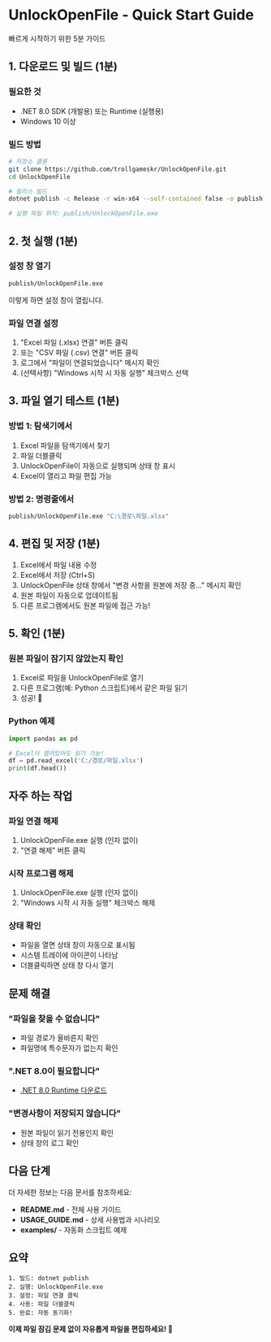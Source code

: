 # UnlockOpenFile - Quick Start Guide

빠르게 시작하기 위한 5분 가이드

## 1. 다운로드 및 빌드 (1분)

### 필요한 것
- .NET 8.0 SDK (개발용) 또는 Runtime (실행용)
- Windows 10 이상

### 빌드 방법
```bash
# 저장소 클론
git clone https://github.com/trollgameskr/UnlockOpenFile.git
cd UnlockOpenFile

# 릴리스 빌드
dotnet publish -c Release -r win-x64 --self-contained false -o publish

# 실행 파일 위치: publish/UnlockOpenFile.exe
```

## 2. 첫 실행 (1분)

### 설정 창 열기
```bash
publish/UnlockOpenFile.exe
```

이렇게 하면 설정 창이 열립니다.

### 파일 연결 설정
1. "Excel 파일 (.xlsx) 연결" 버튼 클릭
2. 또는 "CSV 파일 (.csv) 연결" 버튼 클릭
3. 로그에서 "파일이 연결되었습니다" 메시지 확인
4. (선택사항) "Windows 시작 시 자동 실행" 체크박스 선택

## 3. 파일 열기 테스트 (1분)

### 방법 1: 탐색기에서
1. Excel 파일을 탐색기에서 찾기
2. 파일 더블클릭
3. UnlockOpenFile이 자동으로 실행되며 상태 창 표시
4. Excel이 열리고 파일 편집 가능

### 방법 2: 명령줄에서
```bash
publish/UnlockOpenFile.exe "C:\경로\파일.xlsx"
```

## 4. 편집 및 저장 (1분)

1. Excel에서 파일 내용 수정
2. Excel에서 저장 (Ctrl+S)
3. UnlockOpenFile 상태 창에서 "변경 사항을 원본에 저장 중..." 메시지 확인
4. 원본 파일이 자동으로 업데이트됨
5. 다른 프로그램에서도 원본 파일에 접근 가능!

## 5. 확인 (1분)

### 원본 파일이 잠기지 않았는지 확인
1. Excel로 파일을 UnlockOpenFile로 열기
2. 다른 프로그램(예: Python 스크립트)에서 같은 파일 읽기
3. 성공! 🎉

### Python 예제
```python
import pandas as pd

# Excel이 열려있어도 읽기 가능!
df = pd.read_excel('C:/경로/파일.xlsx')
print(df.head())
```

## 자주 하는 작업

### 파일 연결 해제
1. UnlockOpenFile.exe 실행 (인자 없이)
2. "연결 해제" 버튼 클릭

### 시작 프로그램 해제
1. UnlockOpenFile.exe 실행 (인자 없이)
2. "Windows 시작 시 자동 실행" 체크박스 해제

### 상태 확인
- 파일을 열면 상태 창이 자동으로 표시됨
- 시스템 트레이에 아이콘이 나타남
- 더블클릭하면 상태 창 다시 열기

## 문제 해결

### "파일을 찾을 수 없습니다"
- 파일 경로가 올바른지 확인
- 파일명에 특수문자가 없는지 확인

### ".NET 8.0이 필요합니다"
- [.NET 8.0 Runtime 다운로드](https://dotnet.microsoft.com/download/dotnet/8.0)

### "변경사항이 저장되지 않습니다"
- 원본 파일이 읽기 전용인지 확인
- 상태 창의 로그 확인

## 다음 단계

더 자세한 정보는 다음 문서를 참조하세요:

- **README.md** - 전체 사용 가이드
- **USAGE_GUIDE.md** - 상세 사용법과 시나리오
- **examples/** - 자동화 스크립트 예제

## 요약

```
1. 빌드: dotnet publish
2. 실행: UnlockOpenFile.exe
3. 설정: 파일 연결 클릭
4. 사용: 파일 더블클릭
5. 완료: 자동 동기화!
```

**이제 파일 잠김 문제 없이 자유롭게 파일을 편집하세요! 🚀**
